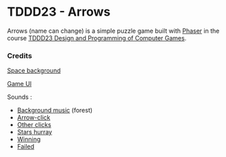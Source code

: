 # TDDD23 - Arrows

Arrows (name can change) is a simple puzzle game built with [Phaser](http://phaser.io) in the course [TDDD23 Design and Programming of Computer Games](https://www.ida.liu.se/~TDDD23/). 

### Credits
[Space background](http://sf.co.ua/tag/David%20Lanham)

[Game UI](http://graphicburger.com/mobile-game-gui/)

Sounds : 
- [Background music](http://www.freesound.org/people/FoolBoyMedia/sounds/219017/) (forest)
- [Arrow-click](http://www.freesound.org/people/OtisJames/sounds/215772/)
- [Other clicks](http://www.freesound.org/people/fins/sounds/146721/)
- [Stars hurray](http://www.freesound.org/people/DrMinky/sounds/166184/)
- [Winning](http://www.freesound.org/people/rhodesmas/sounds/320775/)
- [Failed](http://www.freesound.org/people/themusicalnomad/sounds/253886/)